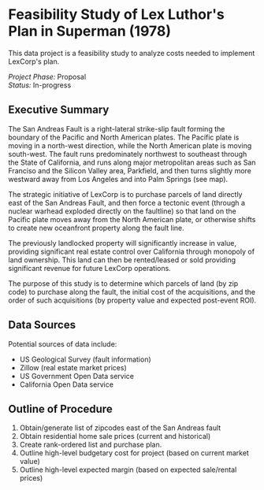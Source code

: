 # Feasibility Study of Lex Luthor's Plan in Superman (1978)  
This data project is a feasibility study to analyze costs needed to implement LexCorp's plan.   

*Project Phase:* Proposal  
*Status:* In-progress  


## Executive Summary

The San Andreas Fault is a right-lateral strike-slip fault forming the boundary of the Pacific and North American plates. The Pacific plate is moving in a north-west direction, while the North American plate is moving south-west. The fault runs predominately northwest to southeast through the State of California, and runs along major metropolitan areas such as San Franciso and the Silicon Valley area, Parkfield, and then turns slightly more westward away from Los Angeles and into Palm Springs (see map).

The strategic initiative of LexCorp is to purchase parcels of land directly east of the San Andreas Fault, and then force a tectonic event (through a nuclear warhead exploded directly on the faultline) so that land on the Pacific plate moves away from the North American plate, or otherwise shifts to create new oceanfront property along the fault line.

The previously landlocked property will significantly increase in value, providing significant real estate control over California through monopoly of land ownership. This land can then be rented/leased or sold providing significant revenue for future LexCorp operations. 

The purpose of this study is to determine which parcels of land (by zip code) to purchase along the fault, the initial cost of the acquisitions, and the order of such acquisitions (by property value and expected post-event ROI).

## Data Sources

Potential sources of data include:
* US Geological Survey (fault information)
* Zillow (real estate market prices)
* US Government Open Data service
* California Open Data service

## Outline of Procedure

1. Obtain/generate list of zipcodes east of the San Andreas fault
2. Obtain residential home sale prices (current and historical)
3. Create rank-ordered list and purchase plan.
4. Outline high-level budgetary cost for project (based on current market value)
5. Outline high-level expected margin (based on expected sale/rental prices)

